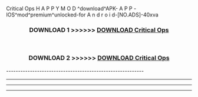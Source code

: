  Critical Ops  H A P P Y M O D ^download^APK- A P P -IOS^mod^premium^unlocked-for A n d r o i d-[NO.ADS]-40xva



<div align="center">

<h3>DOWNLOAD 1 >>>>>> <a href="https://en-mod.web.app/?en= Critical Ops ">DOWNLOAD Critical Ops  </a></h3><br>

<h3>DOWNLOAD 2 >>>>>> <a href="https://en-mod.web.app/?en= Critical Ops ">DOWNLOAD Critical Ops  </a></h3>

</div>
----------------------------------------------------------

----------------------------------------------------------

----------------------------------------------------------

----------------------------------------------------------




